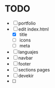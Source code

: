 # TODO

- [ ] portfolio
- [ ] edit index.html
  - [x] title
  - [ ] icons
  - [ ] meta
- [ ] languajes
- [ ] navbar
- [ ] footer
- [ ] sections pages
- [ ] devekir
- [ ]